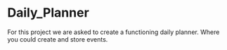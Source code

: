 # Daily_Planner
For this project we are asked to create a functioning daily planner. Where you could create and store events. 
